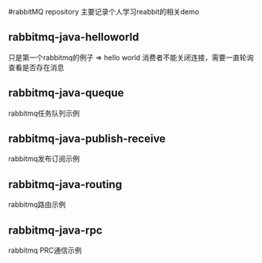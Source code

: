 #rabbitMQ repository
主要记录个人学习reabbit的相关demo

## rabbitmq-java-helloworld
只是第一个rabbitmq的例子 => hello world
消费者不能关闭连接，需要一直轮询查看是否存在消息

## rabbitmq-java-queque
rabbitmq任务队列示例

## rabbitmq-java-publish-receive
rabbitmq发布订阅示例

## rabbitmq-java-routing
rabbitmq路由示例

## rabbitmq-java-rpc
rabbitmq PRC通信示例
